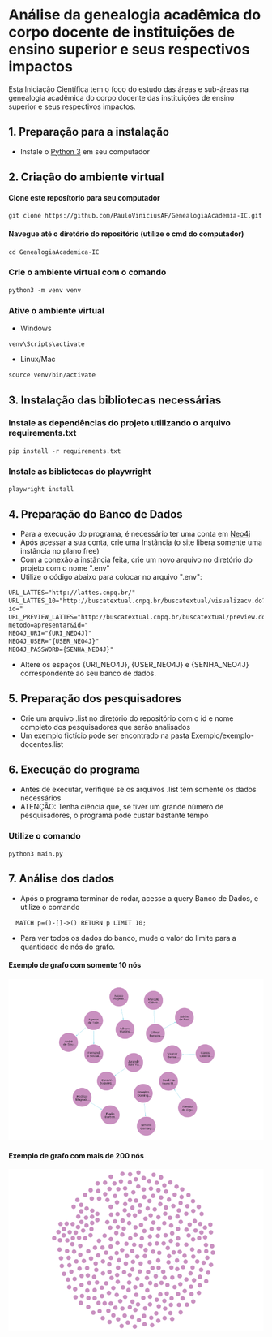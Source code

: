 # Análise da genealogia acadêmica do corpo docente de instituições de ensino superior e seus respectivos impactos
Esta Iniciação Científica tem o foco do estudo das áreas e sub-áreas na genealogia acadêmica do corpo docente das instituições de ensino superior e seus respectivos impactos.
## 1. Preparação para a instalação
* Instale o [Python 3](https://www.python.org/downloads/) em seu computador
## 2. Criação do ambiente virtual
#### Clone este reposítorio para seu computador 
```
git clone https://github.com/PauloViniciusAF/GenealogiaAcademia-IC.git
```
#### Navegue até o diretório do repositório (utilize o cmd do computador)
```
cd GenealogiaAcademica-IC
```
### Crie o ambiente virtual com o comando 
```
python3 -m venv venv
```
### Ative o ambiente virtual 
* Windows
```
venv\Scripts\activate
```
* Linux/Mac
```
source venv/bin/activate
```
## 3. Instalação das bibliotecas necessárias
### Instale as dependências do projeto utilizando o arquivo requirements.txt
```
pip install -r requirements.txt
```
### Instale as bibliotecas do playwright
```
playwright install 
```
## 4. Preparação do Banco de Dados
* Para a execução do programa, é necessário ter uma conta em [Neo4j](https://neo4j.com/)
* Após acessar a sua conta, crie uma Instância (o site libera somente uma instância no plano free)
* Com a conexão a instância feita, crie um novo arquivo no diretório do projeto com o nome ".env"
* Utilize o código abaixo para colocar no arquivo ".env": 
```
URL_LATTES="http://lattes.cnpq.br/"
URL_LATTES_10="http://buscatextual.cnpq.br/buscatextual/visualizacv.do?id="
URL_PREVIEW_LATTES="http://buscatextual.cnpq.br/buscatextual/preview.do?metodo=apresentar&id="
NEO4J_URI="{URI_NEO4J}"
NEO4J_USER="{USER_NEO4J}"
NEO4J_PASSWORD={SENHA_NEO4J}"
```
* Altere os espaços {URI_NEO4J}, {USER_NEO4J} e {SENHA_NEO4J} correspondente ao seu banco de dados.

## 5. Preparação dos pesquisadores
* Crie um arquivo .list no diretório do repositório com o id e nome completo dos pesquisadores que serão analisados
* Um exemplo fictício pode ser encontrado na pasta Exemplo/exemplo-docentes.list
## 6. Execução do programa
* Antes de executar, verifique se os arquivos .list têm somente os dados necessários
* ATENÇÃO: Tenha ciência que, se tiver um grande número de pesquisadores, o programa pode custar bastante tempo
### Utilize o comando 
```
python3 main.py
```
## 7. Análise dos dados
* Após o programa terminar de rodar, acesse a query Banco de Dados, e utilize o comando
```
  MATCH p=()-[]->() RETURN p LIMIT 10;
```
* Para ver todos os dados do banco, mude o valor do limite para a quantidade de nós do grafo.
#### Exemplo de grafo com somente 10 nós
![image](Exemplo/grafo-10.png)
#### Exemplo de grafo com mais de 200 nós 
![image](Exemplo/grafoNeo4j.png)
